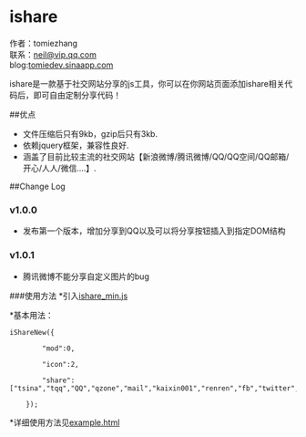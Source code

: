 ishare
========

作者：tomiezhang<br>
联系：neil@vip.qq.com<br>
blog:[tomiedev.sinaapp.com](http://tomiedev.sinaapp.com "tomiedev.sinaapp.com")

ishare是一款基于社交网站分享的js工具，你可以在你网站页面添加ishare相关代码后，即可自由定制分享代码！

##优点

* 文件压缩后只有9kb，gzip后只有3kb.
* 依赖jquery框架，兼容性良好.
* 涵盖了目前比较主流的社交网站【新浪微博/腾讯微博/QQ/QQ空间/QQ邮箱/开心/人人/微信....】.

##Change Log
### v1.0.0
* 发布第一个版本，增加分享到QQ以及可以将分享按钮插入到指定DOM结构

### v1.0.1
* 腾讯微博不能分享自定义图片的bug

###使用方法
*引入[ishare_min.js](http://mat1.gtimg.com/joke/tomiezhang/ishare/ishare_min_v1.1.js "ishare_min.js")

*基本用法：

	iShareNew({

			"mod":0,

			"icon":2,

			"share":["tsina","tqq","QQ","qzone","mail","kaixin001","renren","fb","twitter","weixin"]

		});

*详细使用方法见[example.html](http://tomiedev.sinaapp.com/ishare/example.html "【example.html】")